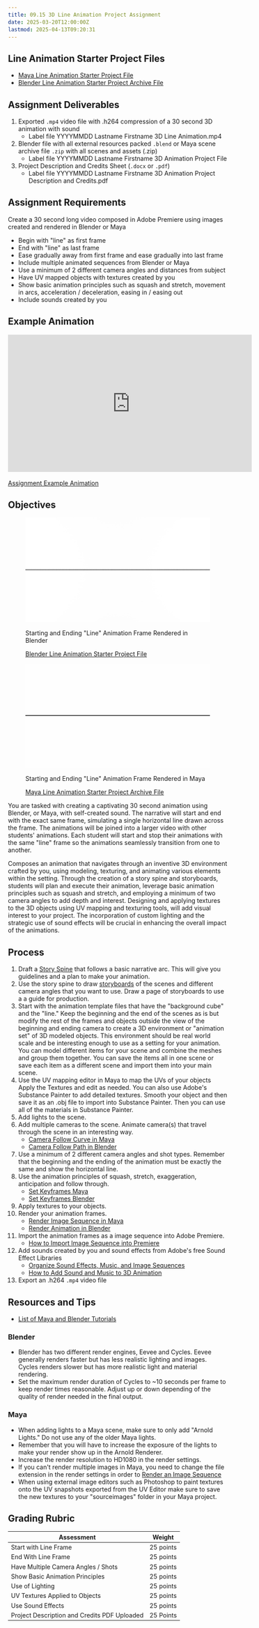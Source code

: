 ```yaml
---
title: 09.15 3D Line Animation Project Assignment
date: 2025-03-20T12:00:00Z
lastmod: 2025-04-13T09:20:31
---
```


## Line Animation Starter Project Files

- [Maya Line Animation Starter Project File](./2025-Line-Animation-Maya.zip)
- [Blender Line Animation Starter Project Archive File](./2025-Line-Animation-Blender.blend)

## Assignment Deliverables

1. Exported `.mp4` video file with .h264 compression of a 30 second 3D animation with sound
   - Label file YYYYMMDD Lastname Firstname 3D Line Animation.mp4
2. Blender file with all external resources packed `.blend` or Maya scene archive file `.zip` with all scenes and assets (.zip)
   - Label file YYYYMMDD Lastname Firstname 3D Animation Project File
3. Project Description and Credits Sheet (`.docx` or `.pdf`)
   - Label file YYYYMMDD Lastname Firstname 3D Animation Project Description and Credits.pdf

## Assignment Requirements

Create a 30 second long video composed in Adobe Premiere using images created and rendered in Blender or Maya

- Begin with "line" as first frame
- End with "line" as last frame
- Ease gradually away from first frame and ease gradually into last frame
- Include multiple animated sequences from Blender or Maya
- Use a minimum of 2 different camera angles and distances from subject
- Have UV mapped objects with textures created by you
- Show basic animation principles such as squash and stretch, movement in arcs, acceleration / deceleration, easing in / easing out
- Include sounds created by you

## Example Animation

<div class="iframe-16-9-container">
<iframe class="youTubeIframe" width="560" height="315" src="https://www.youtube.com/embed/jhpDobTmsHc?rel=0" title="YouTube video player" frameborder="0" allow="accelerometer; autoplay; clipboard-write; encrypted-media; gyroscope; picture-in-picture; web-share" referrerpolicy="strict-origin-when-cross-origin" allowfullscreen></iframe>
</div>

[Assignment Example Animation](https://youtu.be/jhpDobTmsHc)

## Objectives

<div class="two-column-grid">

<figure>

[![Blender Line Animation Frame](./2025-blender-line-animation-frame.jpg)](./2025-blender-line-animation-frame.jpg)

<figcaption>

Starting and Ending "Line" Animation Frame Rendered in Blender

[Blender Line Animation Starter Project File](./2025-Line-Animation-Blender.blend)

</figcaption>
</figure>

<figure>

[![Maya Line Animation Frame](./2025-maya-line-animation-frame.jpg)](./2025-maya-line-animation-frame.jpg)

<figcaption>

Starting and Ending "Line" Animation Frame Rendered in Maya

[Maya Line Animation Starter Project Archive File](./2025-Line-Animation-Maya.zip)

</figcaption>
</figure>

</div>

You are tasked with creating a captivating 30 second animation using Blender, or Maya, with self-created sound. The narrative will start and end with the exact same frame, simulating a single horizontal line drawn across the frame. The animations will be joined into a larger video with other students' animations. Each student will start and stop their animations with the same "line" frame so the animations seamlessly transition from one to another.

Composes an animation that navigates through an inventive 3D environment crafted by you, using modeling, texturing, and animating various elements within the setting. Through the creation of a story spine and storyboards, students will plan and execute their animation, leverage basic animation principles such as squash and stretch, and employing a minimum of two camera angles to add depth and interest. Designing and applying textures to the 3D objects using UV mapping and texturing tools, will add visual interest to your project. The incorporation of custom lighting and the strategic use of sound effects will be crucial in enhancing the overall impact of the animations.

## Process

1. Draft a [Story Spine](./09-05-story-spines.md) that follows a basic narrative arc. This will give you guidelines and a plan to make your animation.
2. Use the story spine to draw [storyboards](./09-06-storyboards.md) of the scenes and different camera angles that you want to use. Draw a page of storyboards to use a a guide for production.
3. Start with the animation template files that have the "background cube" and the "line." Keep the beginning and the end of the scenes as is but modify the rest of the frames and objects outside the view of the beginning and ending camera to create a 3D environment or "animation set" of 3D modeled objects. This environment should be real world scale and be interesting enough to use as a setting for your animation. You can model different items for your scene and combine the meshes and group them together. You can save the items all in one scene or save each item as a different scene and import them into your main scene.
4. Use the UV mapping editor in Maya to map the UVs of your objects Apply the Textures and edit as needed. You can also use Adobe's Substance Painter to add detailed textures. Smooth your object and then save it as an .obj file to import into Substance Painter. Then you can use all of the materials in Substance Painter.
5. Add lights to the scene.
6. Add multiple cameras to the scene. Animate camera(s) that travel through the scene in an interesting way.
   - [Camera Follow Curve in Maya](https://youtu.be/FYtc27jxIXg)
   - [Camera Follow Path in Blender](https://youtu.be/5EQdQdtg-ao)
7. Use a minimum of 2 different camera angles and shot types. Remember that the beginning and the ending of the animation must be exactly the same and show the horizontal line.
8. Use the animation principles of squash, stretch, exaggeration, anticipation and follow through.
   - [Set Keyframes Maya](https://youtu.be/T2zB0u4dZdU)
   - [Set Keyframes Blender](https://youtu.be/pNtni7oPrLU)
9. Apply textures to your objects.
10. Render your animation frames.
    - [Render Image Sequence in Maya](https://youtu.be/vxvIUBeTkL0)
    - [Render Animation in Blender](https://youtu.be/KUF6M9pmjak)
11. Import the animation frames as a image sequence into Adobe Premiere.
    - [How to Import Image Sequence into Premiere](https://youtu.be/X7w0xOprNDk)
12. Add sounds created by you and sound effects from Adobe's free Sound Effect Libraries
    - [Organize Sound Effects, Music, and Image Sequences](https://youtu.be/zf8IDYvvUkY)
    - [How to Add Sound and Music to 3D Animation](https://youtu.be/Ds2QJryBf84)
13. Export an .h264 `.mp4` video file

## Resources and Tips

- [List of Maya and Blender Tutorials](../../../../3d-modeling/blender-vs-maya.md)

### Blender

- Blender has two different render engines, Eevee and Cycles. Eevee generally renders faster but has less realistic lighting and images. Cycles renders slower but has more realistic light and material rendering.
- Set the maximum render duration of Cycles to ~10 seconds per frame to keep render times reasonable. Adjust up or down depending of the quality of render needed in the final output.

### Maya

- When adding lights to a Maya scene, make sure to only add "Arnold Lights." Do not use any of the older Maya lights.
- Remember that you will have to increase the exposure of the lights to make your render show up in the Arnold Renderer.
- Increase the render resolution to HD1080 in the render settings.
- If you can't render multiple images in Maya, you need to change the file extension in the render settings in order to [Render an Image Sequence](https://youtu.be/vxvIUBeTkL0)
- When using external image editors such as Photoshop to paint textures onto the UV snapshots exported from the UV Editor make sure to save the new textures to your "sourceimages" folder in your Maya project.

## Grading Rubric

<div class="responsive-table-markdown">

| Assessment                                   | Weight    |
| -------------------------------------------- | --------- |
| Start with Line Frame                        | 25 points |
| End With Line Frame                          | 25 points |
| Have Multiple Camera Angles / Shots          | 25 points |
| Show Basic Animation Principles              | 25 points |
| Use of Lighting                              | 25 points |
| UV Textures Applied to Objects               | 25 points |
| Use Sound Effects                            | 25 points |
| Project Description and Credits PDF Uploaded | 25 Points |

</div>

